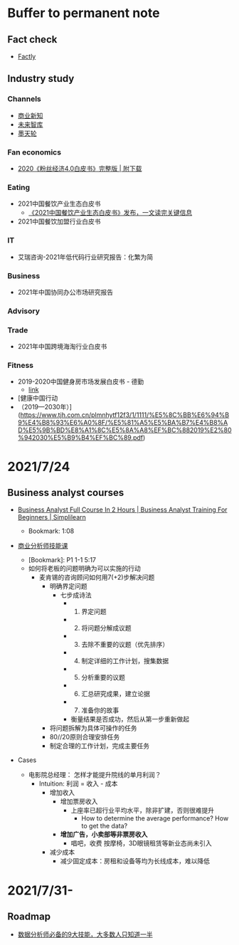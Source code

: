 # Buffer to permanent note
## Fact check
- [Factly](https://factly.in/)
## Industry study
### Channels
- [商业新知](https://www.shangyexinzhi.com/)
- [未来智库](https://www.vzkoo.com/)
- [墨天轮](https://www.modb.pro/)
### Fan economics
- [2020《粉丝经济4.0白皮书》完整版 | 附下载](https://www.shangyexinzhi.com/article/365975.html)
### Eating
- 2021中国餐饮产业生态白皮书
  - [《2021中国餐饮产业生态白皮书》发布，一文读完关键信息](https://www.163.com/dy/article/G6E1N1HR05118O92.html)
- 2021中国餐饮加盟行业白皮书
### IT
- 艾瑞咨询-2021年低代码行业研究报告：化繁为简

### Business
- 2021年中国协同办公市场研究报告
### Advisory

### Trade
- 2021年中国跨境海淘行业白皮书
### Fitness
- 2019-2020中国健身房市场发展白皮书 - 德勤
  - [link](https://www2.deloitte.com/content/dam/Deloitte/cn/Documents/technology-media-telecommunications/deloitte-cn-tmt-2019-2020-china-gym-market-development-white-paper-zh-201118.pdf)
- [健康中国行动
- （2019—2030年）](https://www.tjh.com.cn/plmnhytf12f3/1/1111/%E5%8C%BB%E6%94%B9%E4%B8%93%E6%A0%8F/%E5%81%A5%E5%BA%B7%E4%B8%AD%E5%9B%BD%E8%A1%8C%E5%8A%A8%EF%BC%882019%E2%80%942030%E5%B9%B4%EF%BC%89.pdf)
# 2021/7/24
## Business analyst courses
- [Business Analyst Full Course In 2 Hours | Business Analyst Training For Beginners | Simplilearn](https://www.youtube.com/watch?v=f9DzS6NdgwU)
  - Bookmark: 1:08
- [商业分析师技能课](https://www.bilibili.com/video/BV1Ky4y1B733?from=search&seid=2082325064489175330)
  - \[Bookmark\]: P1 1-1 5:17
  - 如何将老板的问题明确为可以实施的行动
    - 麦肯锡的咨询顾问如何用7\(+2\)步解决问题
      - 明确界定问题
        - 七步成诗法
          - 1. 界定问题
          - 2. 将问题分解成议题
          - 3. 去除不重要的议题（优先排序）
          - 4. 制定详细的工作计划，搜集数据
          - 5. 分析重要的议题
          - 6. 汇总研究成果，建立论据
          - 7. 准备你的故事
          - 衡量结果是否成功，然后从第一步重新做起
      - 将问题拆解为具体可操作的任务
      - 80//20原则合理安排任务
      - 制定合理的工作计划，完成主要任务

- Cases
  - 电影院总经理： 怎样才能提升院线的单月利润？
    - Intuition: 利润 = 收入 - 成本
      - 增加收入
        - 增加票房收入
          - 上座率已超行业平均水平，除非扩建，否则很难提升
            - How to determine the average performance? How to get the data?
        - **增加广告，小卖部等非票房收入**
          - 唱吧，收费 按摩椅，3D眼镜租赁等新业态尚未引入
      - 减少成本
        - 减少固定成本：房租和设备等均为长线成本，难以降低

# 2021/7/31-
## Roadmap
- [数据分析师必备的9大技能，大多数人只知道一半](https://database.51cto.com/art/201910/604538.htm)